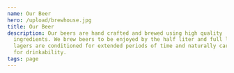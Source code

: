```yaml
---
name: Our Beer
hero: /upload/brewhouse.jpg
title: Our Beer
description: Our beers are hand crafted and brewed using high quality
  ingredients. We brew beers to be enjoyed by the half liter and full liter. Our
  lagers are conditioned for extended periods of time and naturally carbonated
  for drinkability.
tags: page
---
```


